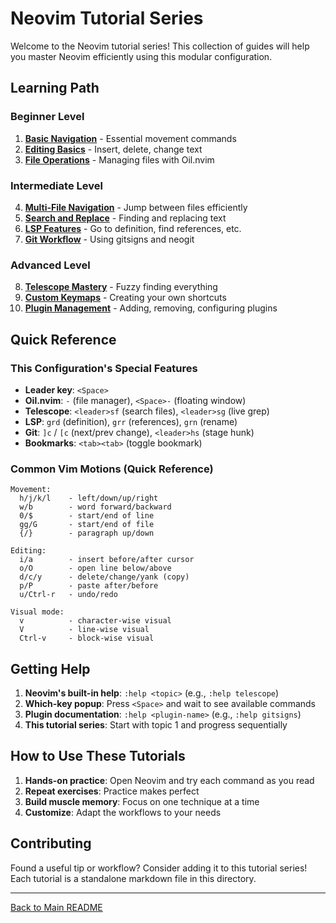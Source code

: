 # Neovim Tutorial Series

Welcome to the Neovim tutorial series! This collection of guides will help
you master Neovim efficiently using this modular configuration.

## Learning Path

### Beginner Level

1. [**Basic Navigation**](./01-basic-navigation.md) - Essential movement
   commands
2. [**Editing Basics**](./02-editing-basics.md) - Insert, delete, change text
3. [**File Operations**](./03-file-operations.md) - Managing files with Oil.nvim

### Intermediate Level

4. [**Multi-File Navigation**](./04-multi-file-navigation.md) - Jump between
   files efficiently
5. [**Search and Replace**](./05-search-replace.md) - Finding and replacing
   text
6. [**LSP Features**](./06-lsp-features.md) - Go to definition, find
   references, etc.
7. [**Git Workflow**](./07-git-workflow.md) - Using gitsigns and neogit

### Advanced Level

8. [**Telescope Mastery**](./08-telescope-mastery.md) - Fuzzy finding
   everything
9. [**Custom Keymaps**](./09-custom-keymaps.md) - Creating your own shortcuts
10. [**Plugin Management**](./10-plugin-management.md) - Adding, removing,
    configuring plugins

## Quick Reference

### This Configuration's Special Features

- **Leader key**: `<Space>`
- **Oil.nvim**: `-` (file manager), `<Space>-` (floating window)
- **Telescope**: `<leader>sf` (search files), `<leader>sg` (live grep)
- **LSP**: `grd` (definition), `grr` (references), `grn` (rename)
- **Git**: `]c` / `[c` (next/prev change), `<leader>hs` (stage hunk)
- **Bookmarks**: `<tab><tab>` (toggle bookmark)

### Common Vim Motions (Quick Reference)

```
Movement:
  h/j/k/l    - left/down/up/right
  w/b        - word forward/backward
  0/$        - start/end of line
  gg/G       - start/end of file
  {/}        - paragraph up/down

Editing:
  i/a        - insert before/after cursor
  o/O        - open line below/above
  d/c/y      - delete/change/yank (copy)
  p/P        - paste after/before
  u/Ctrl-r   - undo/redo

Visual mode:
  v          - character-wise visual
  V          - line-wise visual
  Ctrl-v     - block-wise visual
```

## Getting Help

1. **Neovim's built-in help**: `:help <topic>` (e.g., `:help telescope`)
2. **Which-key popup**: Press `<Space>` and wait to see available commands
3. **Plugin documentation**: `:help <plugin-name>` (e.g., `:help gitsigns`)
4. **This tutorial series**: Start with topic 1 and progress sequentially

## How to Use These Tutorials

1. **Hands-on practice**: Open Neovim and try each command as you read
2. **Repeat exercises**: Practice makes perfect
3. **Build muscle memory**: Focus on one technique at a time
4. **Customize**: Adapt the workflows to your needs

## Contributing

Found a useful tip or workflow? Consider adding it to this tutorial series!
Each tutorial is a standalone markdown file in this directory.

---

[Back to Main README](../../README.md)
